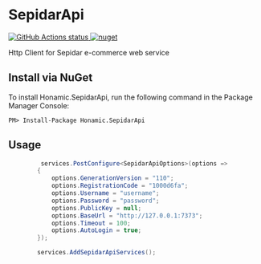 # SepidarApi
<p align="left">
  <a href="https://github.com/honamic/SepidarApi">
     <img alt="GitHub Actions status" src="https://github.com/honamic/SepidarApi/actions/workflows/build.yml/badge.svg">
    
  </a>
  <a href="https://www.nuget.org/packages/Honamic.SepidarApi/">
       <img alt="nuget" src="https://img.shields.io/nuget/v/Honamic.sepidarApi?style=plastic">
  </a>
</p>

Http Client for Sepidar e-commerce web service


Install via NuGet
-----------------

To install Honamic.SepidarApi, run the following command in the Package Manager Console:

```
PM> Install-Package Honamic.SepidarApi
```

## Usage

```csharp
         services.PostConfigure<SepidarApiOptions>(options =>
        {
            options.GenerationVersion = "110";
            options.RegistrationCode = "1000d6fa";
            options.Username = "username";
            options.Password = "password";
            options.PublicKey = null;
            options.BaseUrl = "http://127.0.0.1:7373";
            options.Timeout = 100;
            options.AutoLogin = true;
        });

        services.AddSepidarApiServices();
```
